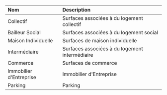 | Nom | Description |
| :--- | :--- |
| Collectif | Surfaces associées à du logement collectif |
| Bailleur Social | Surfaces associées à du logement social |
| Maison Individuelle | Surfaces de maison individuelle |
| Intermédiaire | Surfaces associées à du logement intermédiaire |
| Commerce | Surfaces de commerce |
| Immobilier d'Entreprise | Immobilier d'Entreprise |
| Parking | Parking |



